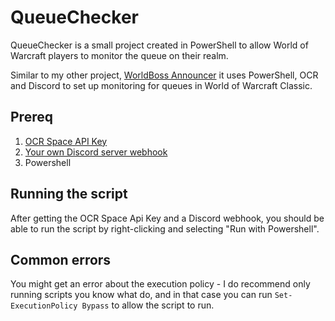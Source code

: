 # QueueChecker

QueueChecker is a small project created in PowerShell to allow World of Warcraft players to monitor the queue on their realm.

Similar to my other project, [WorldBoss Announcer](https://github.com/infernuxmonster/Worldboss-Announcer) it uses PowerShell, OCR and Discord to set up monitoring for queues in World of Warcraft Classic.

## Prereq

1. [OCR Space API Key](https://ocr.space/ocrapi/freekey)
2. [Your own Discord server webhook](https://support.discord.com/hc/en-us/articles/228383668-Intro-to-Webhooks)
3. Powershell

## Running the script

After getting the OCR Space Api Key and a Discord webhook, you should be able to run the script by right-clicking and selecting "Run with Powershell".



## Common errors

You might get an error about the execution policy - I do recommend only running scripts you know what do, and in that case you can run `Set-ExecutionPolicy Bypass` to allow the script to run.
